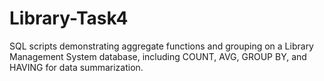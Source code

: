 # Library-Task4
SQL scripts demonstrating aggregate functions and grouping on a Library Management System database, including COUNT, AVG, GROUP BY, and HAVING for data summarization.
